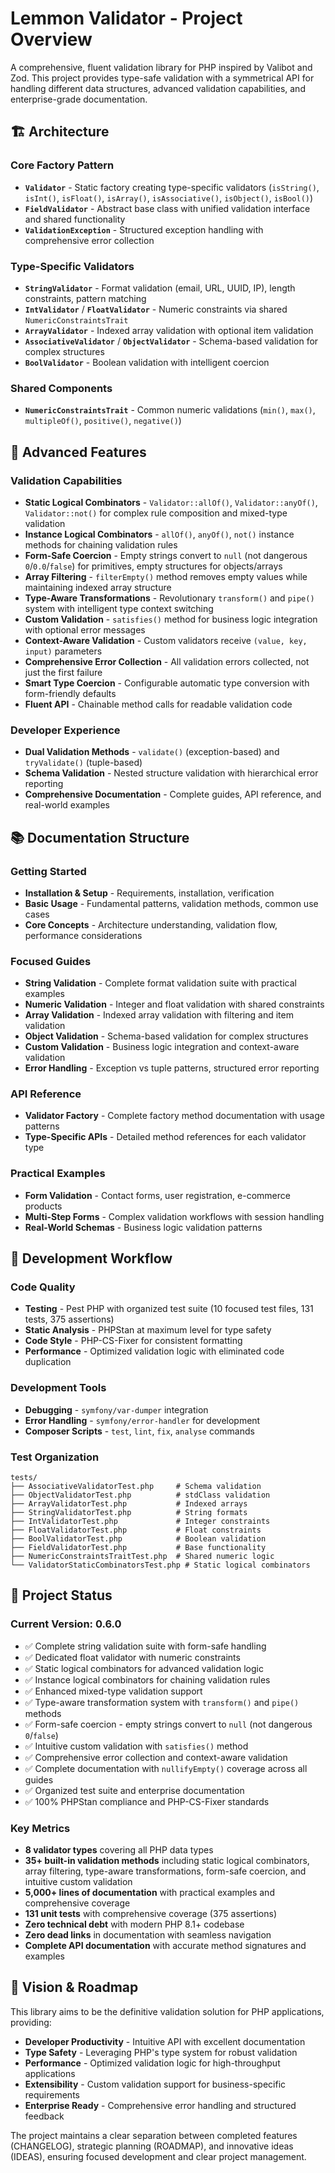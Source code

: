 # Lemmon Validator - Project Overview

A comprehensive, fluent validation library for PHP inspired by Valibot and Zod. This project provides type-safe validation with a symmetrical API for handling different data structures, advanced validation capabilities, and enterprise-grade documentation.

## 🏗️ Architecture

### Core Factory Pattern
- **`Validator`** - Static factory creating type-specific validators (`isString()`, `isInt()`, `isFloat()`, `isArray()`, `isAssociative()`, `isObject()`, `isBool()`)
- **`FieldValidator`** - Abstract base class with unified validation interface and shared functionality
- **`ValidationException`** - Structured exception handling with comprehensive error collection

### Type-Specific Validators
- **`StringValidator`** - Format validation (email, URL, UUID, IP), length constraints, pattern matching
- **`IntValidator`** / **`FloatValidator`** - Numeric constraints via shared `NumericConstraintsTrait`
- **`ArrayValidator`** - Indexed array validation with optional item validation
- **`AssociativeValidator`** / **`ObjectValidator`** - Schema-based validation for complex structures
- **`BoolValidator`** - Boolean validation with intelligent coercion

### Shared Components
- **`NumericConstraintsTrait`** - Common numeric validations (`min()`, `max()`, `multipleOf()`, `positive()`, `negative()`)

## 🚀 Advanced Features

### Validation Capabilities
- **Static Logical Combinators** - `Validator::allOf()`, `Validator::anyOf()`, `Validator::not()` for complex rule composition and mixed-type validation
- **Instance Logical Combinators** - `allOf()`, `anyOf()`, `not()` instance methods for chaining validation rules
- **Form-Safe Coercion** - Empty strings convert to `null` (not dangerous `0`/`0.0`/`false`) for primitives, empty structures for objects/arrays
- **Array Filtering** - `filterEmpty()` method removes empty values while maintaining indexed array structure
- **Type-Aware Transformations** - Revolutionary `transform()` and `pipe()` system with intelligent type context switching
- **Custom Validation** - `satisfies()` method for business logic integration with optional error messages
- **Context-Aware Validation** - Custom validators receive `(value, key, input)` parameters
- **Comprehensive Error Collection** - All validation errors collected, not just the first failure
- **Smart Type Coercion** - Configurable automatic type conversion with form-friendly defaults
- **Fluent API** - Chainable method calls for readable validation code

### Developer Experience
- **Dual Validation Methods** - `validate()` (exception-based) and `tryValidate()` (tuple-based)
- **Schema Validation** - Nested structure validation with hierarchical error reporting
- **Comprehensive Documentation** - Complete guides, API reference, and real-world examples

## 📚 Documentation Structure

### Getting Started
- **Installation & Setup** - Requirements, installation, verification
- **Basic Usage** - Fundamental patterns, validation methods, common use cases
- **Core Concepts** - Architecture understanding, validation flow, performance considerations

### Focused Guides
- **String Validation** - Complete format validation suite with practical examples
- **Numeric Validation** - Integer and float validation with shared constraints
- **Array Validation** - Indexed array validation with filtering and item validation
- **Object Validation** - Schema-based validation for complex structures
- **Custom Validation** - Business logic integration and context-aware validation
- **Error Handling** - Exception vs tuple patterns, structured error reporting

### API Reference
- **Validator Factory** - Complete factory method documentation with usage patterns
- **Type-Specific APIs** - Detailed method references for each validator type

### Practical Examples
- **Form Validation** - Contact forms, user registration, e-commerce products
- **Multi-Step Forms** - Complex validation workflows with session handling
- **Real-World Schemas** - Business logic validation patterns

## 🔧 Development Workflow

### Code Quality
- **Testing** - Pest PHP with organized test suite (10 focused test files, 131 tests, 375 assertions)
- **Static Analysis** - PHPStan at maximum level for type safety
- **Code Style** - PHP-CS-Fixer for consistent formatting
- **Performance** - Optimized validation logic with eliminated code duplication

### Development Tools
- **Debugging** - `symfony/var-dumper` integration
- **Error Handling** - `symfony/error-handler` for development
- **Composer Scripts** - `test`, `lint`, `fix`, `analyse` commands

### Test Organization
```
tests/
├── AssociativeValidatorTest.php     # Schema validation
├── ObjectValidatorTest.php          # stdClass validation
├── ArrayValidatorTest.php           # Indexed arrays
├── StringValidatorTest.php          # String formats
├── IntValidatorTest.php             # Integer constraints
├── FloatValidatorTest.php           # Float constraints
├── BoolValidatorTest.php            # Boolean validation
├── FieldValidatorTest.php           # Base functionality
├── NumericConstraintsTraitTest.php  # Shared numeric logic
└── ValidatorStaticCombinatorsTest.php # Static logical combinators
```

## 🎯 Project Status

### Current Version: 0.6.0
- ✅ Complete string validation suite with form-safe handling
- ✅ Dedicated float validator with numeric constraints
- ✅ Static logical combinators for advanced validation logic
- ✅ Instance logical combinators for chaining validation rules
- ✅ Enhanced mixed-type validation support
- ✅ Type-aware transformation system with `transform()` and `pipe()` methods
- ✅ Form-safe coercion - empty strings convert to `null` (not dangerous `0`/`false`)
- ✅ Intuitive custom validation with `satisfies()` method
- ✅ Comprehensive error collection and context-aware validation
- ✅ Complete documentation with `nullifyEmpty()` coverage across all guides
- ✅ Organized test suite and enterprise documentation
- ✅ 100% PHPStan compliance and PHP-CS-Fixer standards

### Key Metrics
- **8 validator types** covering all PHP data types
- **35+ built-in validation methods** including static logical combinators, array filtering, type-aware transformations, form-safe coercion, and intuitive custom validation
- **5,000+ lines of documentation** with practical examples and comprehensive coverage
- **131 unit tests** with comprehensive coverage (375 assertions)
- **Zero technical debt** with modern PHP 8.1+ codebase
- **Zero dead links** in documentation with seamless navigation
- **Complete API documentation** with accurate method signatures and examples

## 🔮 Vision & Roadmap

This library aims to be the definitive validation solution for PHP applications, providing:
- **Developer Productivity** - Intuitive API with excellent documentation
- **Type Safety** - Leveraging PHP's type system for robust validation
- **Performance** - Optimized validation logic for high-throughput applications
- **Extensibility** - Custom validation support for business-specific requirements
- **Enterprise Ready** - Comprehensive error handling and structured feedback

The project maintains a clear separation between completed features (CHANGELOG), strategic planning (ROADMAP), and innovative ideas (IDEAS), ensuring focused development and clear project management.
